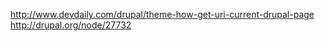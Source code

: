 http://www.devdaily.com/drupal/theme-how-get-uri-current-drupal-page   
http://drupal.org/node/27732